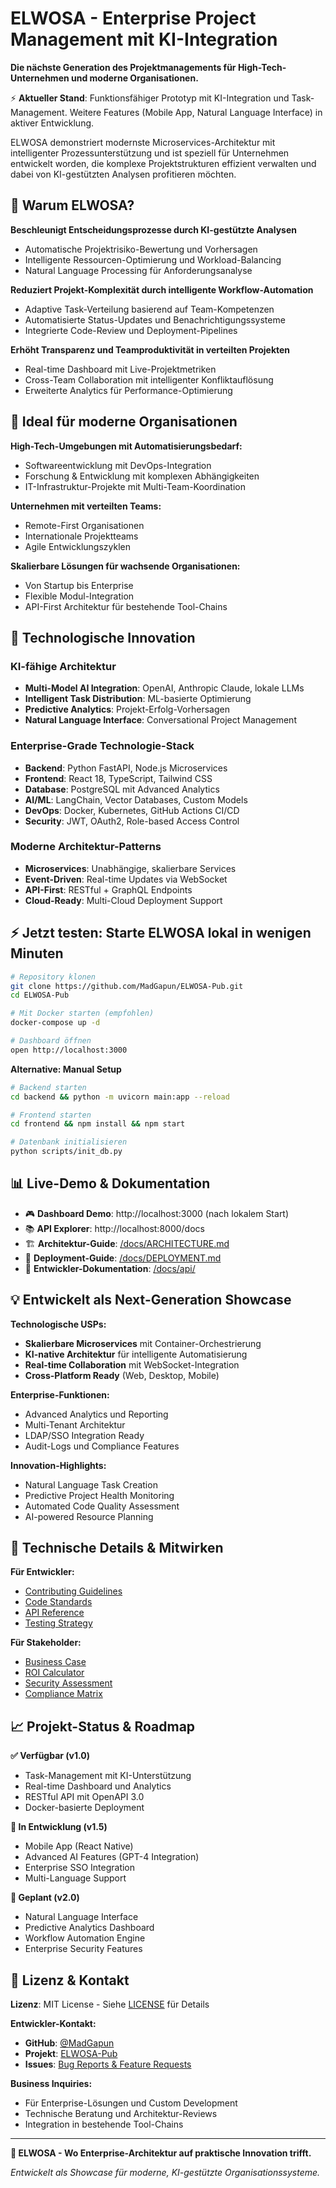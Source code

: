 # ELWOSA - Enterprise Project Management mit KI-Integration

**Die nächste Generation des Projektmanagements für High-Tech-Unternehmen und moderne Organisationen.**

⚡ **Aktueller Stand**: Funktionsfähiger Prototyp mit KI-Integration und Task-Management. Weitere Features (Mobile App, Natural Language Interface) in aktiver Entwicklung.

ELWOSA demonstriert modernste Microservices-Architektur mit intelligenter Prozessunterstützung und ist speziell für Unternehmen entwickelt worden, die komplexe Projektstrukturen effizient verwalten und dabei von KI-gestützten Analysen profitieren möchten.

## 🎯 **Warum ELWOSA?**

**Beschleunigt Entscheidungsprozesse durch KI-gestützte Analysen**
- Automatische Projektrisiko-Bewertung und Vorhersagen
- Intelligente Ressourcen-Optimierung und Workload-Balancing
- Natural Language Processing für Anforderungsanalyse

**Reduziert Projekt-Komplexität durch intelligente Workflow-Automation** 
- Adaptive Task-Verteilung basierend auf Team-Kompetenzen
- Automatisierte Status-Updates und Benachrichtigungssysteme
- Integrierte Code-Review und Deployment-Pipelines

**Erhöht Transparenz und Teamproduktivität in verteilten Projekten**
- Real-time Dashboard mit Live-Projektmetriken
- Cross-Team Collaboration mit intelligenter Konfliktauflösung
- Erweiterte Analytics für Performance-Optimierung

## 🏢 **Ideal für moderne Organisationen**

**High-Tech-Umgebungen mit Automatisierungsbedarf:**
- Softwareentwicklung mit DevOps-Integration
- Forschung & Entwicklung mit komplexen Abhängigkeiten  
- IT-Infrastruktur-Projekte mit Multi-Team-Koordination

**Unternehmen mit verteilten Teams:**
- Remote-First Organisationen
- Internationale Projektteams
- Agile Entwicklungszyklen

**Skalierbare Lösungen für wachsende Organisationen:**
- Von Startup bis Enterprise
- Flexible Modul-Integration
- API-First Architektur für bestehende Tool-Chains

## 🚀 **Technologische Innovation**

### **KI-fähige Architektur**
- **Multi-Model AI Integration**: OpenAI, Anthropic Claude, lokale LLMs
- **Intelligent Task Distribution**: ML-basierte Optimierung
- **Predictive Analytics**: Projekt-Erfolg-Vorhersagen
- **Natural Language Interface**: Conversational Project Management

### **Enterprise-Grade Technologie-Stack**
- **Backend**: Python FastAPI, Node.js Microservices
- **Frontend**: React 18, TypeScript, Tailwind CSS  
- **Database**: PostgreSQL mit Advanced Analytics
- **AI/ML**: LangChain, Vector Databases, Custom Models
- **DevOps**: Docker, Kubernetes, GitHub Actions CI/CD
- **Security**: JWT, OAuth2, Role-based Access Control

### **Moderne Architektur-Patterns**
- **Microservices**: Unabhängige, skalierbare Services
- **Event-Driven**: Real-time Updates via WebSocket
- **API-First**: RESTful + GraphQL Endpoints
- **Cloud-Ready**: Multi-Cloud Deployment Support

## ⚡ **Jetzt testen: Starte ELWOSA lokal in wenigen Minuten**

```bash
# Repository klonen
git clone https://github.com/MadGapun/ELWOSA-Pub.git
cd ELWOSA-Pub

# Mit Docker starten (empfohlen)
docker-compose up -d

# Dashboard öffnen
open http://localhost:3000
```

**Alternative: Manual Setup**
```bash
# Backend starten
cd backend && python -m uvicorn main:app --reload

# Frontend starten  
cd frontend && npm install && npm start

# Datenbank initialisieren
python scripts/init_db.py
```

## 📊 **Live-Demo & Dokumentation**

- 🎮 **Dashboard Demo**: http://localhost:3000 (nach lokalem Start)
- 📚 **API Explorer**: http://localhost:8000/docs
- 🏗️ **Architektur-Guide**: [/docs/ARCHITECTURE.md](./docs/ARCHITECTURE.md)
- 🚀 **Deployment-Guide**: [/docs/DEPLOYMENT.md](./docs/DEPLOYMENT.md)
- 📖 **Entwickler-Dokumentation**: [/docs/api/](./docs/api/)

## 💡 **Entwickelt als Next-Generation Showcase**

**Technologische USPs:**
- **Skalierbare Microservices** mit Container-Orchestrierung
- **KI-native Architektur** für intelligente Automatisierung  
- **Real-time Collaboration** mit WebSocket-Integration
- **Cross-Platform Ready** (Web, Desktop, Mobile)

**Enterprise-Funktionen:**
- Advanced Analytics und Reporting
- Multi-Tenant Architektur
- LDAP/SSO Integration Ready
- Audit-Logs und Compliance Features

**Innovation-Highlights:**
- Natural Language Task Creation
- Predictive Project Health Monitoring  
- Automated Code Quality Assessment
- AI-powered Resource Planning

## 🤝 **Technische Details & Mitwirken**

**Für Entwickler:**
- [Contributing Guidelines](./CONTRIBUTING.md)
- [Code Standards](./docs/CODING_STANDARDS.md)  
- [API Reference](./docs/api/openapi.yaml)
- [Testing Strategy](./docs/TESTING.md)

**Für Stakeholder:**
- [Business Case](./docs/BUSINESS_CASE.md)
- [ROI Calculator](./docs/ROI.md)
- [Security Assessment](./docs/SECURITY.md)
- [Compliance Matrix](./docs/COMPLIANCE.md)

## 📈 **Projekt-Status & Roadmap**

**✅ Verfügbar (v1.0)**
- Task-Management mit KI-Unterstützung
- Real-time Dashboard und Analytics
- RESTful API mit OpenAPI 3.0
- Docker-basierte Deployment

**🚧 In Entwicklung (v1.5)**
- Mobile App (React Native)
- Advanced AI Features (GPT-4 Integration)
- Enterprise SSO Integration
- Multi-Language Support

**🎯 Geplant (v2.0)**
- Natural Language Interface
- Predictive Analytics Dashboard
- Workflow Automation Engine
- Enterprise Security Features

## 📝 **Lizenz & Kontakt**

**Lizenz**: MIT License - Siehe [LICENSE](./LICENSE) für Details

**Entwickler-Kontakt:**
- **GitHub**: [@MadGapun](https://github.com/MadGapun)
- **Projekt**: [ELWOSA-Pub](https://github.com/MadGapun/ELWOSA-Pub)
- **Issues**: [Bug Reports & Feature Requests](https://github.com/MadGapun/ELWOSA-Pub/issues)

**Business Inquiries:**
- Für Enterprise-Lösungen und Custom Development
- Technische Beratung und Architektur-Reviews
- Integration in bestehende Tool-Chains

---

**🚀 ELWOSA - Wo Enterprise-Architektur auf praktische Innovation trifft.**

*Entwickelt als Showcase für moderne, KI-gestützte Organisationssysteme.*